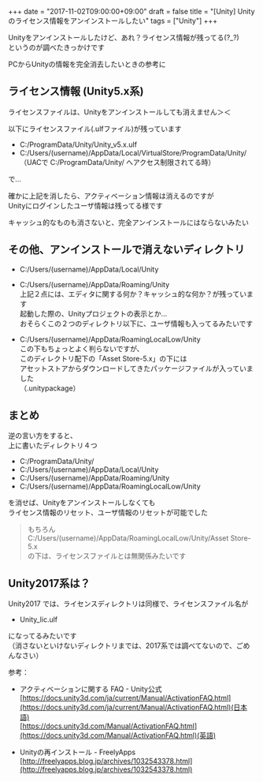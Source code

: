 +++
date = "2017-11-02T09:00:00+09:00"
draft = false
title = "[Unity] Unityのライセンス情報をアンインストールしたい"
tags = ["Unity"]
+++

Unityをアンインストールしたけど、あれ？ライセンス情報が残ってる(?_?)  
というのが調べたきっかけです

PCからUnityの情報を完全消去したいときの参考に

## ライセンス情報 (Unity5.x系)

ライセンスファイルは、Unityをアンインストールしても消えません＞＜

以下にライセンスファイル(.ulfファイル)が残っています

- C:/ProgramData/Unity/Unity_v5.x.ulf
- C:/Users/(username)/AppData/Local/VirtualStore/ProgramData/Unity/    
（UACで C:/ProgramData/Unity/ へアクセス制限されてる時）

で…

確かに上記を消したら、アクティベーション情報は消えるのですが  
Unityにログインしたユーザ情報は残ってる様です

キャッシュ的なものも消さないと、完全アンインストールにはならないみたい

## その他、アンインストールで消えないディレクトリ

- C:/Users/(username)/AppData/Local/Unity
- C:/Users/(username)/AppData/Roaming/Unity  
上記２点には、エディタに関する何か？キャッシュ的な何か？が残っています  
起動した際の、Unityプロジェクトの表示とか…  
おそらくこの２つのディレクトリ以下に、ユーザ情報も入ってるみたいです

- C:/Users/(username)/AppData/RoamingLocalLow/Unity  
この下もちょっとよく判らないですが、  
このディレクトリ配下の「Asset Store-5.x」の下には  
アセットストアからダウンロードしてきたパッケージファイルが入っていました  
（.unitypackage）



## まとめ

逆の言い方をすると、  
上に書いたディレクトリ４つ

- C:/ProgramData/Unity/
- C:/Users/(username)/AppData/Local/Unity
- C:/Users/(username)/AppData/Roaming/Unity 
- C:/Users/(username)/AppData/RoamingLocalLow/Unity

を消せば、Unityをアンインストールしなくても  
ライセンス情報のリセット、ユーザ情報のリセットが可能でした

> もちろん  
> C:/Users/(username)/AppData/RoamingLocalLow/Unity/Asset Store-5.x  
> の下は、ライセンスファイルとは無関係みたいです

## Unity2017系は？

Unity2017 では、ライセンスディレクトリは同様で、ライセンスファイル名が

- Unity_lic.ulf

になってるみたいです  
（消さないといけないディレクトリまでは、2017系では調べてないので、ごめんなさい）



参考：

- アクティベーションに関する FAQ - Unity公式  
[https://docs.unity3d.com/ja/current/Manual/ActivationFAQ.html](https://docs.unity3d.com/ja/current/Manual/ActivationFAQ.html)(日本語)  
[https://docs.unity3d.com/Manual/ActivationFAQ.html](https://docs.unity3d.com/Manual/ActivationFAQ.html)(英語)

- Unityの再インストール - FreelyApps  
[http://freelyapps.blog.jp/archives/1032543378.html](http://freelyapps.blog.jp/archives/1032543378.html)
